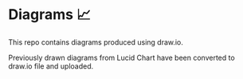 # Diagrams :chart_with_upwards_trend:

This repo contains diagrams produced using draw.io.

Previously drawn diagrams from Lucid Chart have been converted to draw.io file and uploaded.
